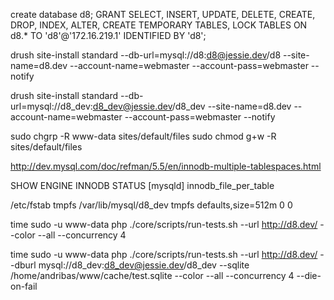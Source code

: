 create database d8;
GRANT SELECT, INSERT, UPDATE, DELETE, CREATE, DROP, INDEX, ALTER,
CREATE TEMPORARY TABLES, LOCK TABLES ON d8.*
TO 'd8'@'172.16.219.1' IDENTIFIED BY 'd8';

drush site-install standard --db-url=mysql://d8:d8@jessie.dev/d8 --site-name=d8.dev --account-name=webmaster --account-pass=webmaster --notify

drush site-install standard --db-url=mysql://d8_dev:d8_dev@jessie.dev/d8_dev --site-name=d8.dev --account-name=webmaster --account-pass=webmaster --notify

sudo chgrp -R www-data sites/default/files
sudo chmod g+w -R sites/default/files

http://dev.mysql.com/doc/refman/5.5/en/innodb-multiple-tablespaces.html

SHOW ENGINE INNODB STATUS
[mysqld]
innodb_file_per_table


/etc/fstab
tmpfs	/var/lib/mysql/d8_dev	tmpfs	defaults,size=512m	0	0

time sudo -u www-data php ./core/scripts/run-tests.sh --url http://d8.dev/ --color --all --concurrency 4

time sudo -u www-data php ./core/scripts/run-tests.sh --url http://d8.dev/ --dburl mysql://d8_dev:d8_dev@jessie.dev/d8_dev --sqlite /home/andribas/www/cache/test.sqlite  --color --all --concurrency 4 --die-on-fail
